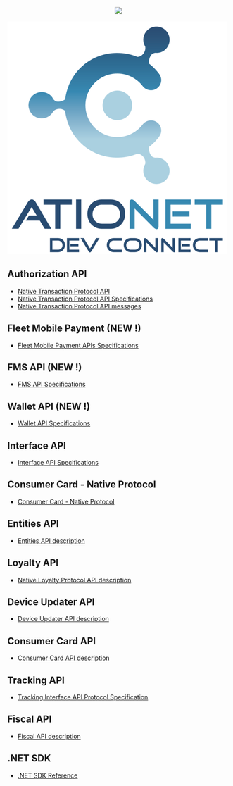<p align="center">
  <img src="http://some_place.com/image.png" />
</p>

![ationetlogo](Content/Images/LogoDEVCONNECT500x529.png) 

## Authorization API
- [Native Transaction Protocol API](AN-Native_Protocol_Integration.md)
- [Native Transaction Protocol API Specifications](AN-Native_Transaction_Protocol-Spec.md)
- [Native Transaction Protocol API messages](AN-Native_Auth_Protocol_Messages.md)

## Fleet Mobile Payment (NEW !) 

- [Fleet Mobile Payment APIs Specifications](FleetMobilePayment.md)

## FMS API (NEW !)
- [FMS API Specifications](AN-Native_Inventory_Protocol-Spec.md)

## Wallet API (NEW !)
- [Wallet API Specifications](AN-Native_Wallet_Protocol-Spec.md)

## Interface API
- [Interface API Specifications](AN-Native_Interface_Protocol-Spec.md)

## Consumer Card - Native Protocol 
- [Consumer Card - Native Protocol](AN-Native_ConsumerCard.md)

## Entities API
- [Entities API description](http://api.ationet.com/Help)

## Loyalty API
- [Native Loyalty Protocol API description](AN-Native_Loyalty_Protocol-Spec.md)

## Device Updater API
- [Device Updater API description](AN-Native_DeviceUpdater_Protocol-Spec.md)

## Consumer Card API
- [Consumer Card API description](AN-Consumer_Card_API-Spec.md)

## Tracking API
- [Tracking Interface API Protocol Specification](AN-Native-Tracking_Protocol-Spec.md)

## Fiscal API
- [Fiscal API description](AN-Fiscal_API-Spec.md)

## .NET SDK
- [.NET SDK Reference](AN-SDK-Reference.md)

